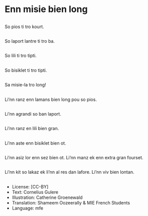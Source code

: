 # Enn misie bien long

##
So pios ti tro kourt.

##
So laport lantre ti tro ba.

##
So lili ti tro tipti.

##
So bisiklet ti tro tipti.

##
Sa misie-la tro long!

##
Li’nn ranz enn lamans bien long pou so pios.

##
Li’nn agrandi so ban laport.

##
Li’nn ranz en lili bien gran.

##
Li’nn aste enn bisiklet bien ot.

##
Li’nn asiz lor enn sez bien ot. Li’nn manz ek enn extra gran fourset.

##
Li’nn kit so lakaz ek li’nn al res dan lafore. Li’nn viv bien lontan.

##
* License: [CC-BY]
* Text: Cornelius Gulere
* Illustration: Catherine Groenewald
* Translation: Shameem Oozeerally & MIE French Students
* Language: mfe
